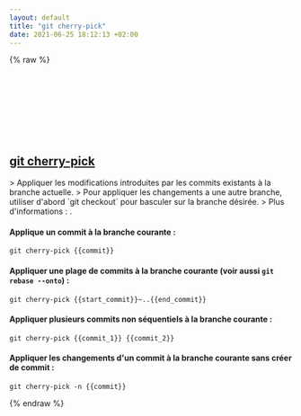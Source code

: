 ```yaml
---
layout: default
title: "git cherry-pick"
date: 2021-06-25 18:12:13 +02:00
---
```

{% raw %}
<h2 id="git-cherry-pick">
  <a href="/fr/common/git-cherry-pick.html">git cherry-pick</a> <a href="#git-cherry-pick"><svg class="icon">
    <use href="/assets/images/unicode_sprite.svg#link" />
  </svg></a>
</h2>
> Appliquer les modifications introduites par les commits existants à la branche actuelle.
> Pour appliquer les changements a une autre branche, utiliser d'abord `git checkout` pour basculer sur la branche désirée.
> Plus d'informations : <https://git-scm.com/docs/git-cherry-pick>.

#### Applique un commit à la branche courante :
```shell
git cherry-pick {{commit}}
```
#### Appliquer une plage de commits à la branche courante (voir aussi `git rebase --onto`) :
```shell
git cherry-pick {{start_commit}}~..{{end_commit}}
```
#### Appliquer plusieurs commits non séquentiels à la branche courante :
```shell
git cherry-pick {{commit_1}} {{commit_2}}
```
#### Appliquer les changements d'un commit à la branche courante sans créer de commit :
```shell
git cherry-pick -n {{commit}}
```
{% endraw %}